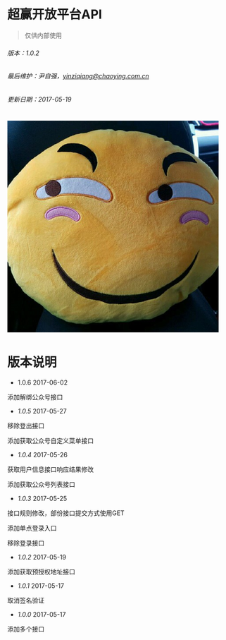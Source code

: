 # 超赢开放平台API

> 仅供内部使用

###### 版本：1.0.2

###### 最后维护：尹自强，yinziqiang@chaoying.com.cn

###### 更新日期：2017-05-19

# ![](/assets/尹自强7.jpg)

# 版本说明

* 1.0.6  2017-06-02

添加解绑公众号接口

* _1.0.5_  2017-05-27

移除登出接口

添加获取公众号自定义菜单接口

* _1.0.4_  2017-05-26

获取用户信息接口响应结果修改

添加获取公众号列表接口

* _1.0.3_  2017-05-25

接口规则修改，部份接口提交方式使用GET

添加单点登录入口

移除登录接口

* _1.0.2_  2017-05-19

添加获取预授权地址接口

* _1.0.1_  2017-05-17

取消签名验证

* _1.0.0_  2017-05-17

添加多个接口

